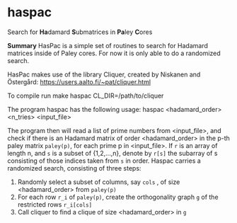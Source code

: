 # haspac
Search for **Ha**damard **S**ubmatrices in **Pa**ley **C**ores

**Summary**
HasPac is a simple set of routines to search for Hadamard matrices inside of Paley cores.
For now it is only able to do a randomized search.

HasPac makes use of the library Cliquer, created by Niskanen and Östergård: https://users.aalto.fi/~pat/cliquer.html

To compile run
make haspac CL_DIR=/path/to/cliquer

The program haspac has the following usage:
haspac <hadamard_order> <n_tries> <input_file>

The program then will read a list of prime numbers from <input_file>,
and check if there is an Hadamard matrix of order <hadamard_order> in the p-th paley matrix `paley(p)`, for each prime p in <input_file>.
If `r` is an array of length n, and `s` is a subset of {1,2,...,n}, denote by `r[s]` the subarray of s consisting of those indices taken from `s` in order. Haspac carries a randomized search, consisting of three steps:

1. Randomly select a subset of columns, say `cols` , of size <hadamard_order> from `paley(p)`
2. For each row `r_i` of `paley(p)`, create the orthogonality graph `g` of the restricted rows `r_i[cols]`
3. Call cliquer to find a clique of size <hadamard_order> in `g`

